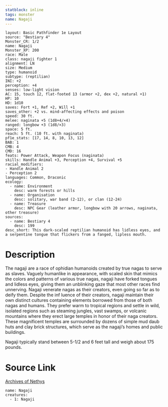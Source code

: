 ```yaml
---
statblock: inline
tags: monster
name: Nagaji
---
```

```statblock
layout: Basic Pathfinder 1e Layout
source: "Bestiary 4"
Monster_CR: 1/2
name: Nagaji
Monster_XP: 200
race: Male
class: nagaji fighter 1
alignment: LN
size: Medium
type: humanoid
subtype: (reptilian)
INI: +2
perception: +4
senses: low-light vision
AC: 15, touch 12, flat-footed 13 (armor +2, dex +2, natural +1)
HP: 10
HD: 1d10
saves: Fort +1, Ref +2, Will +1
saves_other: +2 vs. mind-affecting effects and poison
speed: 30 ft.
melee: naginata +5 (1d8+4/×4)
ranged: longbow +3 (1d8/×3)
space: 5 ft.
reach: 5 ft. (10 ft. with naginata)
pf1e_stats: [17, 14, 8, 10, 13, 12]
BAB: 1
CMB: 4
CMD: 16
feats: Power Attack, Weapon Focus (naginata)
skills: Handle Animal +3, Perception +4, Survival +5
racial_modifiers:
- Handle Animal 2
- Perception 2
languages: Common, Draconic
ecology:
  - name: Environment
    desc: warm forests or hills
  - name: Organisation
    desc: solitary, war band (2-12), or clan (12-24)
  - name: Treasure
    desc: NPC Gear (leather armor, longbow with 20 arrows, naginata, other treasure)
sources:
  - name: Bestiary 4
    desc: 199
desc_short: This dark-scaled reptilian humanoid has lidless eyes, and a serpentine tongue that flickers from a fanged, lipless mouth.
```
# Description
The nagaji are a race of ophidian humanoids created by true nagas to serve as slaves. Vaguely humanlike in appearance, with scaled skin that mimics the colors and patterns of various true nagas, nagaji have forked tongues and lidless eyes, giving them an unblinking gaze that most other races find unnerving. Nagaji venerate nagas as their creators, even going so far as to deify them. Despite the inf luence of their creators, nagaji maintain their own distinct cultures containing elements borrowed from those of both nagas and humans. They prefer warm to tropical regions and settle in wild, isolated regions such as steaming jungles, vast swamps, or volcanic mountains where they erect large temples in honor of their naga creators. These magnificent temples are surrounded by dozens of simple mud daub huts and clay brick structures, which serve as the nagaji’s homes and public buildings.

Nagaji typically stand between 5-1/2 and 6 feet tall and weigh about 175 pounds.
# Source Link
[Archives of Nethys](https://aonprd.com/MonsterDisplay.aspx?ItemName=Nagaji)
```encounter-table
name: Nagaji
creatures:
  - 1: Nagaji
```
